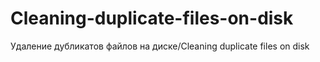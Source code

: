 # Cleaning-duplicate-files-on-disk
Удаление дубликатов файлов на диске/Cleaning duplicate files on disk
